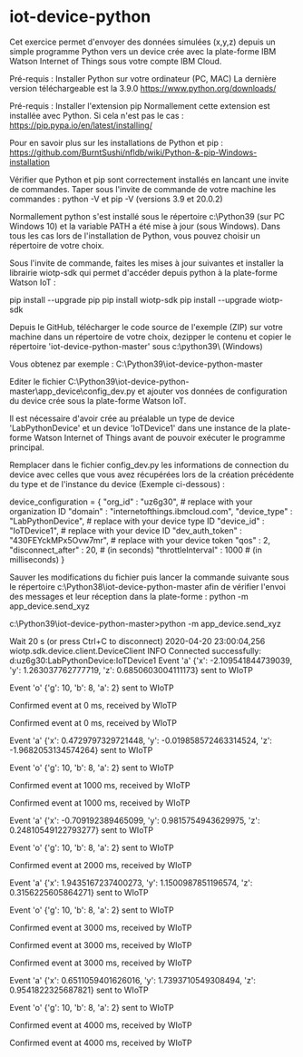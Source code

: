 # iot-device-python

Cet exercice permet d'envoyer des données simulées (x,y,z) depuis un simple programme Python vers un device crée avec la plate-forme IBM Watson Internet of Things sous votre compte IBM Cloud.

Pré-requis : Installer Python sur votre ordinateur (PC, MAC)
La dernière version téléchargeable est la 3.9.0
https://www.python.org/downloads/

Pré-requis : Installer l'extension pip
Normallement cette extension est installée avec Python. Si cela n'est pas le cas : https://pip.pypa.io/en/latest/installing/

Pour en savoir plus sur les installations de Python et pip :
https://github.com/BurntSushi/nfldb/wiki/Python-&-pip-Windows-installation

Vérifier que Python et pip sont correctement installés en lancant une invite de commandes.
Taper sous l'invite de commande de votre machine les commandes : python -V et pip -V (versions 3.9 et 20.0.2)

Normallement python s'est installé sous le répertoire c:\Python39 (sur PC Windows 10) et la variable PATH a été mise à jour (sous Windows). Dans tous les cas lors de l'installation de Python, vous pouvez choisir un répertoire de votre choix.

Sous l'invite de commande, faites les mises à jour suivantes et installer la librairie wiotp-sdk qui permet d'accéder depuis python à la plate-forme Watson IoT :

pip install --upgrade pip 
pip install wiotp-sdk 
pip install --upgrade wiotp-sdk 

Depuis le GitHub, télécharger le code source de l'exemple (ZIP) sur votre machine dans un répertoire de votre choix, dezipper le contenu et copier le répertoire 'iot-device-python-master' sous c:\python39\ (Windows)

Vous obtenez par exemple :
C:\Python39\iot-device-python-master

Editer le fichier C:\Python39\iot-device-python-master\app_device\config_dev.py et ajouter vos données de configuration du device crée sous la plate-forme Watson IoT.

Il est nécessaire d'avoir crée au préalable un type de device 'LabPythonDevice' et un device 'IoTDevice1' dans une instance de la plate-forme Watson Internet of Things avant de pouvoir exécuter le programme principal.

Remplacer dans le fichier config_dev.py les informations de connection du device avec celles que vous avez récupérées lors de la création précédente du type et de l'instance du device (Exemple ci-dessous) :

device_configuration = {
	"org_id"           : "uz6g30",             # replace with your organization ID
	"domain"           : "internetofthings.ibmcloud.com",
	"device_type"      : "LabPythonDevice",       # replace with your device type ID
	"device_id"        : "IoTDevice1",           # replace with your device ID
	"dev_auth_token"   : "430FEYckMPx5Ovw7mr", # replace with your device token
	"qos"              : 2,
	"disconnect_after" : 20,  # (in seconds)
	"throttleInterval" : 1000 # (in milliseconds)
}

Sauver les modifications du fichier puis lancer la commande suivante sous le répertoire c:\Python38\iot-device-python-master afin de vérifier l'envoi des messages et leur réception dans la plate-forme : python -m app_device.send_xyz

c:\Python39\iot-device-python-master>python -m app_device.send_xyz

Wait 20 s (or press Ctrl+C to disconnect)
2020-04-20 23:00:04,256   wiotp.sdk.device.client.DeviceClient  INFO    Connected successfully: d:uz6g30:LabPythonDevice:IoTDevice1
Event 'a' {'x': -2.109541844739039, 'y': 1.263037762777719, 'z': 0.6850603004111173} sent to WIoTP

Event 'o' {'g': 10, 'b': 8, 'a': 2} sent to WIoTP

Confirmed event at 0 ms, received by WIoTP

Confirmed event at 0 ms, received by WIoTP

Event 'a' {'x': 0.4729797329721448, 'y': -0.019858572463314524, 'z': -1.9682053134574264} sent to WIoTP

Event 'o' {'g': 10, 'b': 8, 'a': 2} sent to WIoTP

Confirmed event at 1000 ms, received by WIoTP

Confirmed event at 1000 ms, received by WIoTP

Event 'a' {'x': -0.709192389465099, 'y': 0.9815754943629975, 'z': 0.24810549122793277} sent to WIoTP

Event 'o' {'g': 10, 'b': 8, 'a': 2} sent to WIoTP

Confirmed event at 2000 ms, received by WIoTP

Event 'a' {'x': 1.9435167237400273, 'y': 1.1500987851196574, 'z': 0.3156225605864271} sent to WIoTP

Event 'o' {'g': 10, 'b': 8, 'a': 2} sent to WIoTP

Confirmed event at 3000 ms, received by WIoTP

Confirmed event at 3000 ms, received by WIoTP

Confirmed event at 3000 ms, received by WIoTP

Event 'a' {'x': 0.6511059401626016, 'y': 1.7393710549308494, 'z': 0.9541822325687821} sent to WIoTP

Event 'o' {'g': 10, 'b': 8, 'a': 2} sent to WIoTP

Confirmed event at 4000 ms, received by WIoTP

Confirmed event at 4000 ms, received by WIoTP


